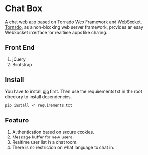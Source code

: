 Chat Box
=======

A chat web app based on Tornado Web Framework and WebSocket.
[Tornado](https://github.com/facebook/tornado), as a non-blocking web server framework, provides an esay WebSocket interface for realtime apps like chating.

Front End
-------------
1. jQuery
2. Bootstrap


Install
-------------
You have to install [pip](https://github.com/pypa/pip) first. Then use the requirements.txt in the root directory to install dependencies.
```
pip install -r requirements.txt
```


Feature
------------
1. Authentication based on secure cookies.
2. Message buffer for new users.
3. Realtime user list in a chat room.
4. There is no restriction on what language to chat in.

